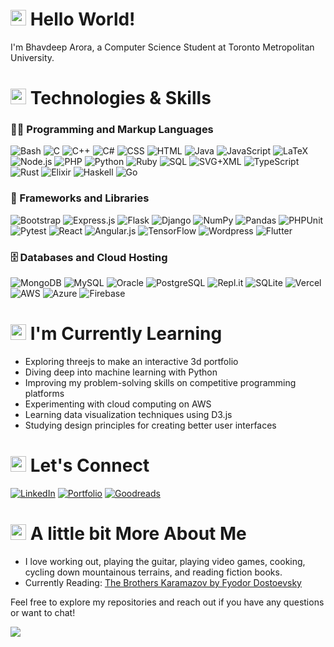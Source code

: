 # <img src="https://media.tenor.com/e3GqicbfhMYAAAAi/get-greeting-get-greetings.gif" width="25" /> Hello World!

I'm Bhavdeep Arora, a Computer Science Student at Toronto Metropolitan University.

# <img src="https://user-images.githubusercontent.com/74038190/212284087-bbe7e430-757e-4901-90bf-4cd2ce3e1852.gif" width="25"/> Technologies & Skills

### 👨‍💻 Programming and Markup Languages
![Bash](https://img.shields.io/badge/Shell_Script-121011?&logo=gnu-bash&logoColor=white)
![C](https://img.shields.io/badge/C-%2300599C.svg?logo=c&logoColor=white)
![C++](https://img.shields.io/badge/C%2B%2B-9C033A.svg?logo=cpp&logoColor=white)
![C#](https://img.shields.io/badge/C%23-68217A.svg?logo=c-sharp&logoColor=white)
![CSS](https://img.shields.io/badge/CSS-1572B6.svg?logo=css3&logoColor=white)
![HTML](https://img.shields.io/badge/HTML-E34F26.svg?logo=html5&logoColor=white)
![Java](https://img.shields.io/badge/Java-007396.svg?logo=java&logoColor=white)
![JavaScript](https://img.shields.io/badge/JavaScript-F7DF1E.svg?logo=javascript&logoColor=black)
![LaTeX](https://img.shields.io/badge/LaTeX-008080.svg?logo=latex&logoColor=white)
![Node.js](https://img.shields.io/badge/Node.js-43853D.svg?logo=node-dot-js&logoColor=white)
![PHP](https://img.shields.io/badge/PHP-777BB4.svg?logo=php&logoColor=white)
![Python](https://img.shields.io/badge/Python-14354C.svg?logo=python&logoColor=white)
![Ruby](https://img.shields.io/badge/ruby-%23CC342D.svg?logo=ruby&logoColor=white)
![SQL](https://img.shields.io/badge/SQL-025E8C.svg?logo=sqlite&logoColor=white)
![SVG+XML](https://img.shields.io/badge/SVG%2BXML-e0982c.svg?logo=svg&logoColor=white)
![TypeScript](https://img.shields.io/badge/TypeScript-007ACC.svg?logo=typescript&logoColor=white)
![Rust](https://img.shields.io/badge/rust-%23000000.svg?logo=rust&logoColor=white)
![Elixir](https://img.shields.io/badge/elixir-%234B275F.svg?logo=elixir&logoColor=white)
![Haskell](https://img.shields.io/badge/Haskell-5e5086?logo=haskell&logoColor=white)
![Go](https://img.shields.io/badge/go-%2300ADD8.svg?logo=go&logoColor=white)

### 🧰 Frameworks and Libraries
![Bootstrap](https://img.shields.io/badge/Bootstrap-7952B3.svg?logo=bootstrap&logoColor=white)
![Express.js](https://img.shields.io/badge/Express.js-404d59.svg?logo=express&logoColor=white)
![Flask](https://img.shields.io/badge/Flask-000000.svg?logo=flask&logoColor=white)
![Django](https://img.shields.io/badge/django-%23092E20.svg?logo=django&logoColor=white)
![NumPy](https://img.shields.io/badge/Numpy-013243.svg?logo=numpy&logoColor=white)
![Pandas](https://img.shields.io/badge/Pandas-150458.svg?logo=pandas&logoColor=white)
![PHPUnit](https://img.shields.io/badge/PHPUnit-366488.svg?logo=php&logoColor=white)
![Pytest](https://img.shields.io/badge/Pytest-0A9EDC.svg?logo=pytest&logoColor=white)
![React](https://img.shields.io/badge/React-20232a.svg?logo=react&logoColor=%2361DAFB)
![Angular.js](https://img.shields.io/badge/angular.js-%23E23237.svg?logo=angularjs&logoColor=white)
![TensorFlow](https://img.shields.io/badge/TensorFlow-FF6F00.svg?logo=tensorflow&logoColor=white)
![Wordpress](https://img.shields.io/badge/Wordpress-21759B.svg?logo=wordpress&logoColor=white)
![Flutter](https://img.shields.io/badge/Flutter-%2302569B.svg?logo=Flutter&logoColor=white)

### 🗄️ Databases and Cloud Hosting
![MongoDB](https://img.shields.io/badge/MongoDB-4ea94b.svg?logo=mongodb&logoColor=white)
![MySQL](https://img.shields.io/badge/MySQL-00f.svg?logo=mysql&logoColor=white)
![Oracle](https://img.shields.io/badge/Oracle-F00000.svg?logo=oracle&logoColor=white)
![PostgreSQL](https://img.shields.io/badge/PostgreSQL-316192.svg?logo=postgresql&logoColor=white)
![Repl.it](https://img.shields.io/badge/Repl.it-0D101E.svg?logo=replit&logoColor=white)
![SQLite](https://img.shields.io/badge/SQLite-07405e.svg?logo=sqlite&logoColor=white)
![Vercel](https://img.shields.io/badge/Vercel-000000.svg?logo=vercel&logoColor=white)
![AWS](https://img.shields.io/badge/AWS-%23FF9900.svg?logo=amazon-aws&logoColor=white)
![Azure](https://img.shields.io/badge/azure-%230072C6.svg?logo=microsoftazure&logoColor=white)
![Firebase](https://img.shields.io/badge/firebase-%23039BE5.svg?logo=firebase)

# <img src="https://i.pinimg.com/originals/5e/5f/cd/5e5fcd2efe9b4eb3bbaace2a02b29185.gif" width="25"/> I'm Currently Learning

- Exploring threejs to make an interactive 3d portfolio 
- Diving deep into machine learning with Python
- Improving my problem-solving skills on competitive programming platforms
- Experimenting with cloud computing on AWS
- Learning data visualization techniques using D3.js
- Studying design principles for creating better user interfaces

# <img src="https://media.tenor.com/6ph1w40DrykAAAAi/handshake-joypixels.giff" width="25"/> Let's Connect

[![LinkedIn](https://img.shields.io/badge/Linkedin-%230077B5.svg?logo=linkedin&logoColor=white)](https://www.linkedin.com/in/bhavdeeparora/)
[![Portfolio](https://img.shields.io/badge/Portfolio-255E63?&logo=About.me&logoColor=white)](https://www.bhavdeeparora.com/)
[![Goodreads](https://img.shields.io/badge/Goodreads-D7C4B2?style=flat&logo=goodreads&logoColor=382110)](https://www.goodreads.com/user/show/168947482-bhav)
# <img src="https://media.tenor.com/DMRFgGmyUQQAAAAi/jump-rope-illustration.gif" width="25"/> A little bit More About Me

- I love working out, playing the guitar, playing video games, cooking, cycling down mountainous terrains, and reading fiction books.
- Currently Reading: [The Brothers Karamazov by Fyodor Dostoevsky](https://www.goodreads.com/book/show/4935.The_Brothers_Karamazov)

Feel free to explore my repositories and reach out if you have any questions or want to chat!

![](https://komarev.com/ghpvc/?username=bhav2134&label=Profile+Visitors)
